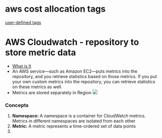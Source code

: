 # aws cost allocation tags
[user-defined tags](https://docs.aws.amazon.com/awsaccountbilling/latest/aboutv2/activating-tags.html)

# AWS Cloudwatch - repository to store metric data
- [What is It](https://docs.aws.amazon.com/AmazonCloudWatch/latest/monitoring/WhatIsCloudWatch.html)
-  An AWS service—such as Amazon EC2—puts metrics into the repository, and you retrieve statistics based on those metrics. If you put your own custom metrics into the repository, you can retrieve statistics on these metrics as well.
- Metrics are stored separately in Region
![](https://docs.aws.amazon.com/images/AmazonCloudWatch/latest/monitoring/images/CW-Overview.png)

### Concepts
1. **Namespace:** A namespace is a container for CloudWatch metrics. Metrics in different namespaces are isolated from each other
2. **Metric:**  A metric represents a time-ordered set of data points
3. 
